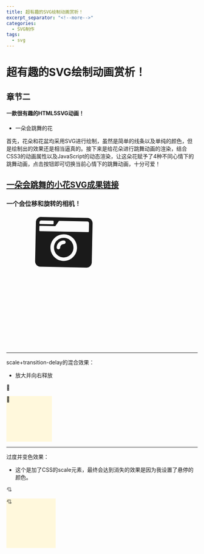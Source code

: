 ```yaml
---
title: 超有趣的SVG绘制动画赏析！
excerpt_separator: "<!--more-->"
categories: 
  - SVG制作
tags:
  - svg
---
```


# 超有趣的SVG绘制动画赏析！
## 章节二
#### 一款很有趣的HTML5SVG动画！
<!--more-->
* 一朵会跳舞的花

首先，花朵和花盆均采用SVG进行绘制，虽然是简单的线条以及单纯的颜色，但是绘制出的效果还是相当逼真的。接下来是给花朵进行跳舞动画的渲染，结合CSS3的动画属性以及JavaScript的动态渲染，让这朵花赋予了4种不同心情下的跳舞动画，点击按钮即可切换当前心情下的跳舞动画，十分可爱！


## [一朵会跳舞的小花SVG成果链接](https://www.html5tricks.com/demo/html5-svg-dancing-flower/index.html)



### 一个会位移和旋转的相机！

<section>
<svg width="500" height="350" xmlns="http://www.w3.org/2000/svg">
  <g> 
    <svg aria-hidden="true" focusable="false" data-prefix="fas" data-icon="camera-retro" class="svg-inline--fa fa-camera-retro fa-w-16" role="img" xmlns="http://www.w3.org/2000/svg" viewBox="0 0 1200 1200"><path fill="currentColor" d="M48 32C21.5 32 0 53.5 0 80v352c0 26.5 21.5 48 48 48h416c26.5 0 48-21.5 48-48V80c0-26.5-21.5-48-48-48H48zm0 32h106c3.3 0 6 2.7 6 6v20c0 3.3-2.7 6-6 6H38c-3.3 0-6-2.7-6-6V80c0-8.8 7.2-16 16-16zm426 96H38c-3.3 0-6-2.7-6-6v-36c0-3.3 2.7-6 6-6h138l30.2-45.3c1.1-1.7 3-2.7 5-2.7H464c8.8 0 16 7.2 16 16v74c0 3.3-2.7 6-6 6zM256 424c-66.2 0-120-53.8-120-120s53.8-120 120-120 120 53.8 120 120-53.8 120-120 120zm0-208c-48.5 0-88 39.5-88 88s39.5 88 88 88 88-39.5 88-88-39.5-88-88-88zm-48 104c-8.8 0-16-7.2-16-16 0-35.3 28.7-64 64-64 8.8 0 16 7.2 16 16s-7.2 16-16 16c-17.6 0-32 14.4-32 32 0 8.8-7.2 16-16 16z"></path></svg>
    <animateTransform attributeName="transform" begin="0s" dur="10s" type="rotate" from="0 160 160" to="360 160 160" repeatCount="indefinite"/>
    <animate attributeName="transform"  
           to="100"
           dur="3s"
           begin="0s" type="rotate" from="0 160 160" to="360 160 160" repeatCount="indefinite"/>
  </g>
</svg>

---

scale+transition-delay的混合效果：
- 放大并向右释放

🥗


<head>
  <meta charset="UTF-8">
  <style>
    .demo1:hover {
    transform: scale(1.5);
  }
	.demo1 {
	    width: 120px;
	    height: 120px;
	    background-color: #FFF8DC;
	    transition: width 1s;
	}
	.demo1:hover {
	    width: 400px;
	}
  </style>
</head>

<body>
<div class="demo1" >🥗</div>
</body>

---

过度并变色效果：
- 这个是加了CSS的scale元素，最终会达到消失的效果是因为我设置了悬停的颜色。

💘



<head>
  <meta charset="UTF-8">
  <style>
    .demo3 {
	    width: 130px;
        height: 130px;
        background-color: #FFF8DC;
        transition: width 2s linear,
                    height 2s linear,
                    background-color 2s 2s;
	}
	.demo3:hover {
	    width: 200px;
        height: 200px;
        background-color: #28505D;
	}
  </style>
</head>

<body>
<div class="demo3" >💘</div>
</body>
<br/>

